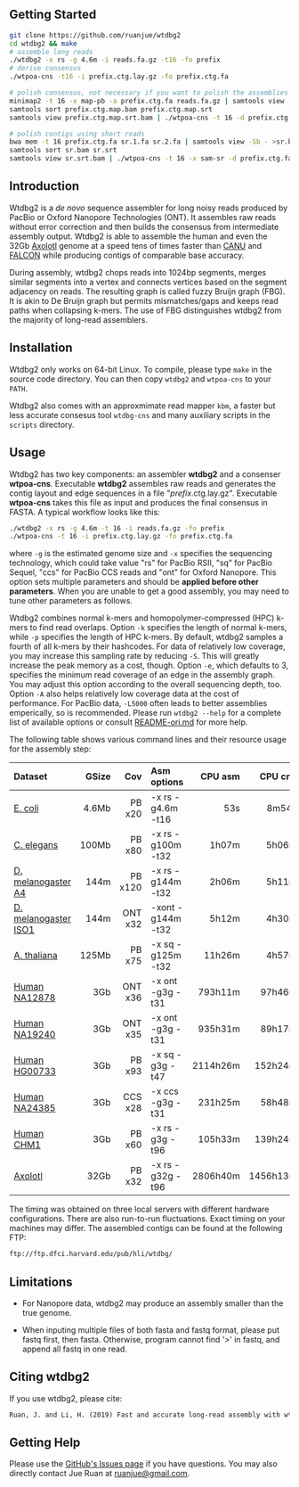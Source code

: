 ## <a name="start"></a>Getting Started
```sh
git clone https://github.com/ruanjue/wtdbg2
cd wtdbg2 && make
# assemble long reads
./wtdbg2 -x rs -g 4.6m -i reads.fa.gz -t16 -fo prefix
# derive consensus
./wtpoa-cns -t16 -i prefix.ctg.lay.gz -fo prefix.ctg.fa

# polish consensus, not necessary if you want to polish the assemblies using other tools
minimap2 -t 16 -x map-pb -a prefix.ctg.fa reads.fa.gz | samtools view -Sb - >prefix.ctg.map.bam
samtools sort prefix.ctg.map.bam prefix.ctg.map.srt
samtools view prefix.ctg.map.srt.bam | ./wtpoa-cns -t 16 -d prefix.ctg.fa -i - -fo prefix.ctg.2nd.fa

# polish contigs using short reads
bwa mem -t 16 prefix.ctg.fa sr.1.fa sr.2.fa | samtools view -Sb - >sr.bam
samtools sort sr.bam sr.srt
samtools view sr.srt.bam | ./wtpoa-cns -t 16 -x sam-sr -d prefix.ctg.fa -i - -fo prefix.ctg.3rd.fa
```

## <a name="intro"></a>Introduction

Wtdbg2 is a *de novo* sequence assembler for long noisy reads produced by
PacBio or Oxford Nanopore Technologies (ONT). It assembles raw reads without
error correction and then builds the consensus from intermediate assembly
output. Wtdbg2 is able to assemble the human and even the 32Gb
[Axolotl][Axolotl] genome at a speed tens of times faster than [CANU][canu] and
[FALCON][falcon] while producing contigs of comparable base accuracy.

During assembly, wtdbg2 chops reads into 1024bp segments, merges similar
segments into a vertex and connects vertices based on the segment adjacency on
reads. The resulting graph is called fuzzy Bruijn graph (FBG). It is akin to De
Bruijn graph but permits mismatches/gaps and keeps read paths when collapsing
k-mers. The use of FBG distinguishes wtdbg2 from the majority of long-read
assemblers.

## <a name="install"></a>Installation

Wtdbg2 only works on 64-bit Linux. To compile, please type `make` in the source
code directory. You can then copy `wtdbg2` and `wtpoa-cns` to your `PATH`.

Wtdbg2 also comes with an approxmimate read mapper `kbm`, a faster but less
accurate consesus tool `wtdbg-cns` and many auxiliary scripts in the `scripts`
directory.

## <a name="use"></a>Usage

Wtdbg2 has two key components: an assembler **wtdbg2** and a consenser
**wtpoa-cns**. Executable **wtdbg2** assembles raw reads and generates the
contig layout and edge sequences in a file "*prefix*.ctg.lay.gz". Executable
**wtpoa-cns** takes this file as input and produces the final consensus in
FASTA. A typical workflow looks like this:
```sh
./wtdbg2 -x rs -g 4.6m -t 16 -i reads.fa.gz -fo prefix
./wtpoa-cns -t 16 -i prefix.ctg.lay.gz -fo prefix.ctg.fa
```
where `-g` is the estimated genome size and `-x` specifies the sequencing
technology, which could take value "rs" for PacBio RSII, "sq" for PacBio
Sequel, "ccs" for PacBio CCS reads and "ont" for Oxford Nanopore. This option
sets multiple parameters and should be **applied before other parameters**.
When you are unable to get a good assembly, you may need to tune other
parameters as follows.

Wtdbg2 combines normal k-mers and homopolymer-compressed (HPC) k-mers to find
read overlaps. Option `-k` specifies the length of normal k-mers, while `-p`
specifies the length of HPC k-mers. By default, wtdbg2 samples a fourth of all
k-mers by their hashcodes. For data of relatively low coverage, you may
increase this sampling rate by reducing `-S`. This will greatly increase the
peak memory as a cost, though. Option `-e`, which defaults to 3, specifies the
minimum read coverage of an edge in the assembly graph. You may adjust this
option according to the overall sequencing depth, too. Option `-A` also helps
relatively low coverage data at the cost of performance. For PacBio data,
`-L5000` often leads to better assemblies emperically, so is recommended.
Please run `wtdbg2 --help` for a complete list of available options or consult
[README-ori.md](README-ori.md) for more help.

The following table shows various command lines and their resource usage for
the assembly step:

|Dataset                 |GSize |Cov     |Asm options        |CPU asm |CPU cns |Real tot|     RAM|
|:-----------------------|-----:|-------:|:------------------|-------:|-------:|-------:|-------:|
|[E. coli][pbcr]         |4.6Mb |PB x20  |-x rs -g4.6m -t16  |     53s|   8m54s|     42s|    1.0G|
|[C. elegans][ce]        |100Mb |PB x80  |-x rs -g100m -t32  |   1h07m|   5h06m|  13m42s|   11.6G|
|[D. melanogaster A4][dm2]| 144m|PB x120 |-x rs -g144m -t32  |   2h06m|   5h11m|  26m17s|   19.4G|
|[D. melanogaster ISO1][dm1]|144m|ONT x32|-xont -g144m -t32  |   5h12m|   4h30m|  25m59s|   17.3G|
|[A. thaliana][at]       |125Mb |PB x75  |-x sq -g125m -t32  |  11h26m|   4h57m|  49m35s|   25.7G|
|[Human NA12878][na12878]|3Gb   |ONT x36 |-x ont -g3g -t31   | 793h11m|  97h46m|  31h03m|  221.8G|
|[Human NA19240][na19240]|3Gb   |ONT x35 |-x ont -g3g -t31   | 935h31m|  89h17m|  35h20m|  215.0G|
|[Human HG00733][hg00733]|3Gb   |PB x93  |-x sq -g3g -t47    |2114h26m| 152h24m|  52h22m|  338.1G|
|[Human NA24385][na24385]|3Gb   |CCS x28 |-x ccs -g3g -t31   | 231h25m|  58h48m|  10h14m|  112.9G|
|[Human CHM1][chm1]      |3Gb   |PB x60  |-x rs -g3g -t96    | 105h33m| 139h24m|   5h17m|  225.1G|
|[Axolotl][axosra]       |32Gb  |PB x32  |-x rs -g32g -t96   |2806h40m|1456h13m| 110h16m| 1788.1G|

The timing was obtained on three local servers with different hardware
configurations. There are also run-to-run fluctuations. Exact timing on your
machines may differ. The assembled contigs can be found at the following FTP:
```txt
ftp://ftp.dfci.harvard.edu/pub/hli/wtdbg/
```

## Limitations

* For Nanopore data, wtdbg2 may produce an assembly smaller than the true
  genome.

* When inputing multiple files of both fasta and fastq format, please put fastq first, then fasta.
  Otherwise, program cannot find '>' in fastq, and append all fastq in one read.

## Citing wtdbg2

If you use wtdbg2, please cite:
```txt
Ruan, J. and Li, H. (2019) Fast and accurate long-read assembly with wtdbg2. bioRxiv. doi:10.1101/530972
```

## Getting Help

Please use the [GitHub's Issues page][issue] if you have questions. You may
also directly contact Jue Ruan at ruanjue@gmail.com.

[miniasm]: https://github.com/lh3/miniasm
[canu]: https://github.com/marbl/canu
[falcon]: https://github.com/PacificBiosciences/FALCON
[Axolotl]: https://www.nature.com/articles/nature25458
[chm1]: https://trace.ncbi.nlm.nih.gov/Traces/sra/?study=SRP044331
[na12878]: https://github.com/nanopore-wgs-consortium/NA12878/blob/master/rel5.md
[na19240]: https://www.ebi.ac.uk/ena/data/view/PRJEB26791
[pbcr]: http://www.cbcb.umd.edu/software/PBcR/data/selfSampleData.tar.gz
[ce]: https://github.com/PacificBiosciences/DevNet/wiki/C.-elegans-data-set
[axosra]: https://www.ncbi.nlm.nih.gov/bioproject/?term=PRJNA378970
[issue]: https://github.com/ruanjue/wtdbg2/issues
[at]: https://downloads.pacbcloud.com/public/SequelData/ArabidopsisDemoData/
[dm1]: https://www.ebi.ac.uk/ena/data/view/SRR6702603
[dm2]: https://www.ebi.ac.uk/ena/data/view/SRR5439404
[hg00733]: https://www.ebi.ac.uk/ena/data/view/SRR7615963
[na24385]: https://ftp-trace.ncbi.nlm.nih.gov/giab/ftp/data/AshkenazimTrio/HG002_NA24385_son/PacBio_CCS_15kb/
